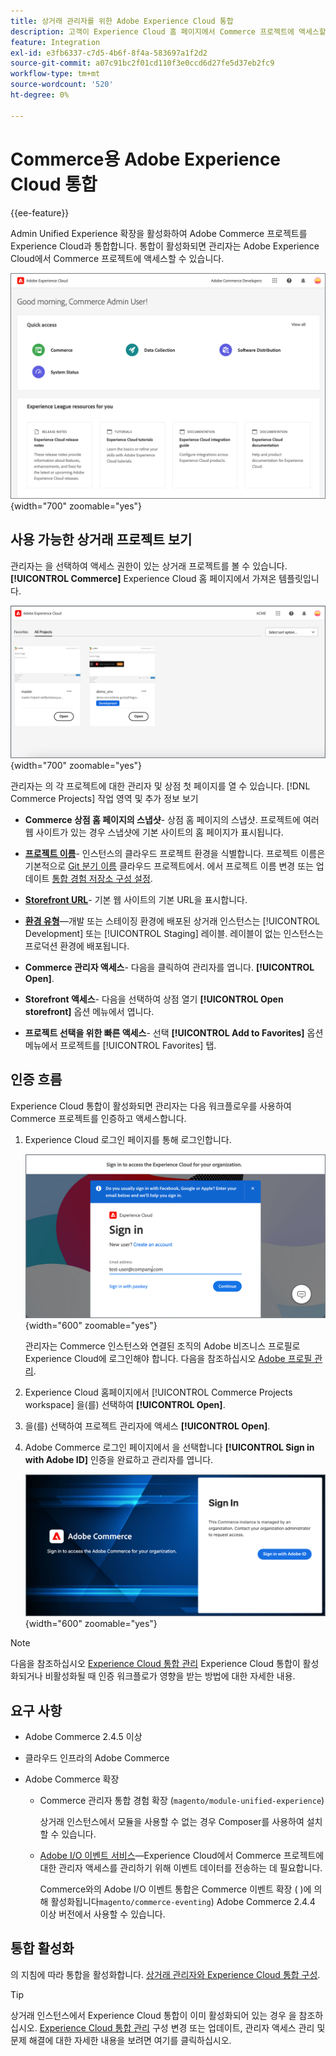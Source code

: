```yaml
---
title: 상거래 관리자를 위한 Adobe Experience Cloud 통합
description: 고객이 Experience Cloud 홈 페이지에서 Commerce 프로젝트에 액세스할 수 있도록 Commerce를 Experience Cloud과 통합하는 관리자 통합 경험 확장에 대해 알아봅니다.
feature: Integration
exl-id: e3fb6337-c7d5-4b6f-8f4a-583697a1f2d2
source-git-commit: a07c91bc2f01cd110f3e0ccd6d27fe5d37eb2fc9
workflow-type: tm+mt
source-wordcount: '520'
ht-degree: 0%

---
```


# Commerce용 Adobe Experience Cloud 통합

{{ee-feature}}

Admin Unified Experience 확장을 활성화하여 Adobe Commerce 프로젝트를 Experience Cloud과 통합합니다. 통합이 활성화되면 관리자는 Adobe Experience Cloud에서 Commerce 프로젝트에 액세스할 수 있습니다.

![Experience Cloud 홈 페이지에서 Commerce에 액세스](./assets/admin-uex-home-page.png){width="700" zoomable="yes"}

## 사용 가능한 상거래 프로젝트 보기

관리자는 을 선택하여 액세스 권한이 있는 상거래 프로젝트를 볼 수 있습니다. **[!UICONTROL Commerce]** Experience Cloud 홈 페이지에서 가져온 템플릿입니다.

![Experience Cloud의 Commerce 프로젝트 작업 영역](./assets/admin-uex-commerce-projects-home.png){width="700" zoomable="yes"}

관리자는 의 각 프로젝트에 대한 관리자 및 상점 첫 페이지를 열 수 있습니다. [!DNL Commerce Projects] 작업 영역 및 추가 정보 보기

- **Commerce 상점 홈 페이지의 스냅샷**- 상점 홈 페이지의 스냅샷. 프로젝트에 여러 웹 사이트가 있는 경우 스냅샷에 기본 사이트의 홈 페이지가 표시됩니다.

- **[프로젝트 이름](https://experienceleague.adobe.com/docs/commerce-cloud-service/user-guide/architecture/pro-develop-deploy-workflow.html)**- 인스턴스의 클라우드 프로젝트 환경을 식별합니다. 프로젝트 이름은 기본적으로 [Git 분기 이름](https://experienceleague.adobe.com/docs/commerce-cloud-service/user-guide/project/console-branches.html) 클라우드 프로젝트에서. 에서 프로젝트 이름 변경 또는 업데이트 [통합 경험 저장소 구성 설정](admin-unified-experience-integration-manage.md#manage-the-integration-from-the-admin).

- **[Storefront URL](../stores-purchase/store-urls.md)**- 기본 웹 사이트의 기본 URL을 표시합니다.

- **[환경 유형](https://experienceleague.adobe.com/docs/commerce-cloud-service/user-guide/architecture/pro-develop-deploy-workflow.html)**—개발 또는 스테이징 환경에 배포된 상거래 인스턴스는 [!UICONTROL Development] 또는 [!UICONTROL Staging] 레이블. 레이블이 없는 인스턴스는 프로덕션 환경에 배포됩니다.

- **Commerce 관리자 액세스**- 다음을 클릭하여 관리자를 엽니다. **[!UICONTROL Open]**.

- **Storefront 액세스**- 다음을 선택하여 상점 열기 **[!UICONTROL Open storefront]** 옵션 메뉴에서 엽니다.

- **프로젝트 선택을 위한 빠른 액세스**- 선택 **[!UICONTROL Add to Favorites]** 옵션 메뉴에서 프로젝트를 [!UICONTROL Favorites] 탭.

## 인증 흐름

Experience Cloud 통합이 활성화되면 관리자는 다음 워크플로우를 사용하여 Commerce 프로젝트를 인증하고 액세스합니다.

1. Experience Cloud 로그인 페이지를 통해 로그인합니다.

   ![Experience Cloud 로그인 페이지](./assets/admin-uex-experience-cloud-login.png){width="600" zoomable="yes"}

   관리자는 Commerce 인스턴스와 연결된 조직의 Adobe 비즈니스 프로필로 Experience Cloud에 로그인해야 합니다. 다음을 참조하십시오 [Adobe 프로필 관리](https://helpx.adobe.com/enterprise/using/manage-adobe-profiles.html).

1. Experience Cloud 홈페이지에서 [!UICONTROL Commerce Projects workspace] 을(를) 선택하여 **[!UICONTROL Open]**.

1. 을(를) 선택하여 프로젝트 관리자에 액세스 **[!UICONTROL Open]**.

1. Adobe Commerce 로그인 페이지에서 을 선택합니다 **[!UICONTROL Sign in with Adobe ID]** 인증을 완료하고 관리자를 엽니다.

   ![Adobe Commerce 로그인 페이지](./assets/admin-adobeid-login.png){width="600" zoomable="yes"}

>[!NOTE]
>
>다음을 참조하십시오 [Experience Cloud 통합 관리](admin-unified-experience-integration-manage.md) Experience Cloud 통합이 활성화되거나 비활성화될 때 인증 워크플로가 영향을 받는 방법에 대한 자세한 내용.

## 요구 사항

- Adobe Commerce 2.4.5 이상
- 클라우드 인프라의 Adobe Commerce
- Adobe Commerce 확장

   - Commerce 관리자 통합 경험 확장 (`magento/module-unified-experience`)

     상거래 인스턴스에서 모듈을 사용할 수 없는 경우 Composer를 사용하여 설치할 수 있습니다.

   - [Adobe I/O 이벤트 서비스](https://developer.adobe.com/commerce/extensibility/events/)—Experience Cloud에서 Commerce 프로젝트에 대한 관리자 액세스를 관리하기 위해 이벤트 데이터를 전송하는 데 필요합니다.

     Commerce와의 Adobe I/O 이벤트 통합은 Commerce 이벤트 확장 ( )에 의해 활성화됩니다`magento/commerce-eventing`) Adobe Commerce 2.4.4 이상 버전에서 사용할 수 있습니다.

## 통합 활성화

의 지침에 따라 통합을 활성화합니다. [상거래 관리자와 Experience Cloud 통합 구성](admin-unified-experience-integration-configure.md).

>[!TIP]
>
>상거래 인스턴스에서 Experience Cloud 통합이 이미 활성화되어 있는 경우 을 참조하십시오. [Experience Cloud 통합 관리](admin-unified-experience-integration-manage.md) 구성 변경 또는 업데이트, 관리자 액세스 관리 및 문제 해결에 대한 자세한 내용을 보려면 여기를 클릭하십시오.
